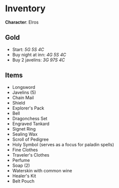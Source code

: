 # Inventory
**Character**: Elros

## Gold
* Start: _5G 5S 4C_
* Buy night at inn: _4G 5S 4C_
* Buy 2 javelins: _3G 97S 4C_

## Items
* Longsword
* Javelins (5)
* Chain Mail
* Shield
* Explorer's Pack
* Bell
* Dragonchess Set
* Engraved Tankard
* Signet Ring
* Sealing Wax
* Scroll of Pedigree
* Holy Symbol (serves as a focus for paladin spells)
* Fine Clothes
* Traveler's Clothes
* Perfume
* Soap (2)
* Waterskin with common wine
* Healer's Kit
* Belt Pouch
